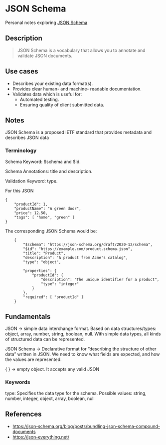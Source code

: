 # JSON Schema

Personal notes exploring [JSON Schema](https://json-schema.org/)

## Description

> JSON Schema is a vocabulary that allows you to annotate and validate JSON documents.


## Use cases
- Describes your existing data format(s).
- Provides clear human- and machine- readable documentation.
- Validates data which is useful for:
   - Automated testing.
   - Ensuring quality of client submitted data.



## Notes
JSON Schema is a proposed IETF standard that provides metadata and describes JSON data


### Terminology

Schema Keyword: $schema and $id.

Schema Annotations: title and description.

Validation Keyword: type.


For this JSON

    {
        "productId": 1,
        "productName": "A green door",
        "price": 12.50,
        "tags": [ "home", "green" ]
    }


The corresponding JSON Schema would be:

        {
            "$schema": "https://json-schema.org/draft/2020-12/schema",
            "$id": "https://example.com/product.schema.json",
            "title": "Product",
            "description": "A product from Acme's catalog",
            "type": "object",

            "properties": {
                "productId": {
                    "description": "The unique identifier for a product",
                    "type": "integer"
                }
            },
            "required": [ "productId" ]
        }



## Fundamentals

JSON -> simple data interchange format. Based on data structures/types: object, array, number, string, boolean, null.
With simple data types, all kinds of structured data can be represented.


JSON Schema -> Declarative format for “describing the structure of other data” written in JSON. We need to know what fields are expected, and how the values are represented.

{ } -> empty object. It accepts any valid JSON

### Keywords
type: Specifies the data type for the schema. Possible values: string, number, integer, object, array, boolean, null 


## References
 - https://json-schema.org/blog/posts/bundling-json-schema-compound-documents
 - https://json-everything.net/
